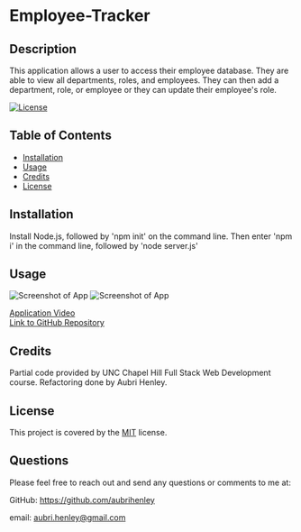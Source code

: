 # Employee-Tracker

  ## Description
  This application allows a user to access their employee database. They are able to view all departments, roles, and employees. They can then add a department, role, or employee or they can update their employee's role.

  [![License](https://img.shields.io/badge/License-MIT-green.svg)](https://choosealicense.com/licenses/mit/)

  ## Table of Contents
- [Installation](#installation)
- [Usage](#usage)
- [Credits](#credits)
- [License](#license)

## Installation
Install Node.js, followed by 'npm init' on the command line. Then enter 'npm i' in the command line, followed by 'node server.js'

## Usage

![Screenshot of App](https://github.com/aubrihenley/Employee-Tracker.png)
![Screenshot of App](https://github.com/aubrihenley/Employee-Tracker.png)


[Application Video](https://drive.google.com/file/d/12CwW8c576j1ErSD1_fPEc8avfcJJi-dl/view)  
[Link to GitHub Repository](https://github.com/aubrihenley/Employee-Tracker)
 
## Credits
Partial code provided by UNC Chapel Hill Full Stack Web Development course. Refactoring done by Aubri Henley.

## License
This project is covered by the [MIT](https://choosealicense.com/licenses/mit/) license.

## Questions
Please feel free to reach out and send any questions or comments to me at:

GitHub: https://github.com/aubrihenley

email: aubri.henley@gmail.com
